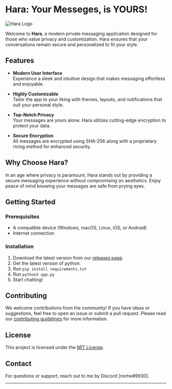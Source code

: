 # Hara: Your Messeges, is YOURS!

![Hara Logo](https://via.placeholder.com/150)

Welcome to **Hara**, a modern private messaging application designed for those who value privacy and customization. Hara ensures that your conversations remain secure and personalized to fit your style.

## Features

- **Modern User Interface**  
  Experience a sleek and intuitive design that makes messaging effortless and enjoyable.

- **Highly Customizable**  
  Tailor the app to your liking with themes, layouts, and notifications that suit your personal style.

- **Top-Notch Privacy**  
  Your messages are yours alone. Hara utilizes cutting-edge encryption to protect your data.

- **Secure Encryption**  
  All messages are encrypted using SHA-256 along with a proprietary ricing method for enhanced security.

## Why Choose Hara?

In an age where privacy is paramount, Hara stands out by providing a secure messaging experience without compromising on aesthetics. Enjoy peace of mind knowing your messages are safe from prying eyes.

## Getting Started

### Prerequisites

- A compatible device (Windows, macOS, Linux, iOS, or Android)
- Internet connection

### Installation

1. Download the latest version from our [releases page](#).
2. Get the latest version of python.
3. Run `pip install requirements.txt`
4. Run `python3 app.py`
5. Start chatting!

## Contributing

We welcome contributions from the community! If you have ideas or suggestions, feel free to open an issue or submit a pull request. Please read our [contributing guidelines](#) for more information.

## License

This project is licensed under the [MIT License](#).

## Contact

For questions or support, reach out to me by Discord [nortw#9930].

---
